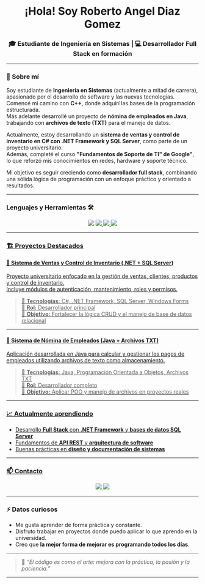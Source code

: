 <h1 align="center">¡Hola! Soy Roberto Angel Diaz Gomez</h1>

<h3 align="center">🎓 Estudiante de Ingeniería en Sistemas | 💻 Desarrollador Full Stack en formación</h3>

---

### 🚀 Sobre mí

Soy estudiante de **Ingeniería en Sistemas** (actualmente a mitad de carrera), apasionado por el desarrollo de software y las nuevas tecnologías.  
Comencé mi camino con **C++**, donde adquirí las bases de la programación estructurada.  
Más adelante desarrollé un proyecto de **nómina de empleados en Java**, trabajando con **archivos de texto (TXT)** para el manejo de datos.  

Actualmente, estoy desarrollando un **sistema de ventas y control de inventario en C# con .NET Framework y SQL Server**, como parte de un proyecto universitario.  
Además, completé el curso **"Fundamentos de Soporte de TI" de Google"**, lo que reforzó mis conocimientos en redes, hardware y soporte técnico.

Mi objetivo es seguir creciendo como **desarrollador full stack**, combinando una sólida lógica de programación con un enfoque práctico y orientado a resultados.

---

### Lenguajes y Herramientas 🛠

<p align="center">
 
<img src="https://skillicons.dev/icons?i=cpp,cs,visualstudio"/>
  
 <a href="https://github.com/RDBZ12/Sistema-de-nomina-de-empleados-archivos-txt.git">
<img src="https://skillicons.dev/icons?i=java"/>
<img src="https://img.shields.io/badge/.NET_Framework-512BD4?style=for-the-badge&logo=dotnet&logoColor=white"/>
<img src="https://img.shields.io/badge/SQL_Server-CC2927?style=for-the-badge&logo=microsoftsqlserver&logoColor=white"/> 

  
 
  
</p>

---

### 🏗️ Proyectos Destacados

#### 💼 Sistema de Ventas y Control de Inventario (.NET + SQL Server)
Proyecto universitario enfocado en la gestión de ventas, clientes, productos y control de inventario.  
Incluye módulos de autenticación, mantenimiento, roles y permisos.  
> 🔹 **Tecnologías:** C#, .NET Framework, SQL Server, Windows Forms  
> 🔹 **Rol:** Desarrollador principal  
> 🔹 **Objetivo:** Fortalecer la lógica CRUD y el manejo de base de datos relacional

---

#### 🧾 Sistema de Nómina de Empleados (Java + Archivos TXT)
Aplicación desarrollada en Java para calcular y gestionar los pagos de empleados utilizando archivos de texto como almacenamiento.  
> 🔹 **Tecnologías:** Java, Programación Orientada a Objetos, Archivos TXT  
> 🔹 **Rol:** Desarrollador completo  
> 🔹 **Objetivo:** Aplicar POO y manejo de archivos en proyectos reales

---

### 📈 Actualmente aprendiendo
- Desarrollo **Full Stack** con **.NET Framework** y **bases de datos SQL Server**  
- Fundamentos de **API REST** y **arquitectura de software**  
- Buenas prácticas en **diseño y documentación de sistemas**

---

### 📫 Contacto

<p align="center">
  <a href="mailto:robertoangel2223@gmail.com">
        
<img src="https://skillicons.dev/icons?i=gmail "/>
  </a>
  <a href="https://www.linkedin.com/in/roberto-angel-diaz-gomez-5422582ba">
  
      
<img src="https://skillicons.dev/icons?i=linkedin" />
  </a>
  
   
  </a>
</p>

---

### ⚡ Datos curiosos
- Me gusta aprender de forma práctica y constante.  
- Disfruto trabajar en proyectos donde puedo aplicar lo que aprendo en la universidad.  
- Creo que **la mejor forma de mejorar es programando todos los días**.

---

> 💬 *“El código es como el arte: mejora con la práctica, la pasión y la paciencia.”*

---
